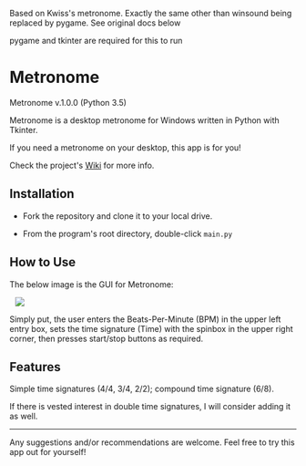 Based on Kwiss's metronome. Exactly the same other than winsound being replaced by pygame. See original docs below

pygame and tkinter are required for this to run

# Metronome

Metronome v.1.0.0 (Python 3.5)

Metronome is a desktop metronome for Windows written in Python with Tkinter.

If you need a metronome on your desktop, this app is for you!

Check the project's [Wiki](https://github.com/Kwistech/Metronome/wiki) for more info.

## Installation ##

+ Fork the repository and clone it to your local drive.

+ From the program's root directory, double-click `main.py`

## How to Use

The below image is the GUI for Metronome:

<img src="https://s31.postimg.org/7qq0xnnij/metronome_gui.png" hspace="10">

Simply put, the user enters the Beats-Per-Minute (BPM) in the upper left entry box, sets the time signature (Time) with the spinbox in the upper right corner, then presses start/stop buttons as required.

## Features

Simple time signatures (4/4, 3/4, 2/2); compound time signature (6/8).

If there is vested interest in double time signatures, I will consider adding it as well.

---

Any suggestions and/or recommendations are welcome.
Feel free to try this app out for yourself!

